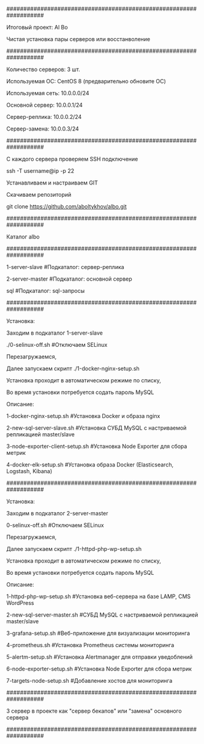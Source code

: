 ###################################################################

Итоговый проект: Al Bo

Чистая установка пары серверов или восстанволение 

###################################################################

Количество серверов: 3 шт.

Используемая ОС: CentOS 8 (предварительно обновите ОС) 

Используемая сеть: 10.0.0.0/24

Основной сервер: 10.0.0.1/24

Сервер-реплика: 10.0.0.2/24

Сервер-замена: 10.0.0.3/24

###################################################################

С каждого сервера проверяем SSH подключение

ssh -T username@ip -p 22

Устанавливаем и настраиваем GIT

Скачиваем репозиторий

git clone https://github.com/aboltykhov/albo.git

###################################################################

Каталог albo

###################################################################

1-server-slave				#Подкаталог: сервер-реплика

2-server-master				#Подкаталог: основной сервер

sql					      		#Подкаталог: sql-запросы 

###################################################################

Установка:

Заходим в подкаталог 1-server-slave

./0-selinux-off.sh				#Отключаем SELinux

Перезагружаемся,

Далее запускаем скрипт ./1-docker-nginx-setup.sh

Установка проходит в автоматическом режиме по списку,

Во время установки потребуется содать пароль MySQL 

Описание:

1-docker-nginx-setup.sh		#Установка Docker и образа nginx

2-new-sql-server-slave.sh		#Установка СУБД MySQL c настриваемой репликацией master/slave

3-node-exporter-client-setup.sh	#Установка Node Exporter для сбора метрик

4-docker-elk-setup.sh			#Установка образа Docker (Elasticsearch, Logstash, Kibana)

###################################################################

Установка:

Заходим в подкаталог 2-server-master

0-selinux-off.sh				#Отключаем SELinux

Перезагружаемся,

Далее запускаем скрипт ./1-httpd-php-wp-setup.sh

Установка проходит в автоматическом режиме по списку,

Во время установки потребуется содать пароль MySQL 

Описание:

1-httpd-php-wp-setup.sh		#Установка веб-сервера на базе LAMP, CMS WordPress

2-new-sql-server-master.sh	#СУБД MySQL c настриваемой репликацией master/slave

3-grafana-setup.sh			#Веб-приложение для визуализации мониторинга

4-prometheus.sh				#Установка Prometheus системы мониторинга 

5-alertm-setup.sh			#Установка Alertmanager для отправки уведоблений

6-node-exporter-setup.sh		#Установка Node Exporter для сбора метрик

7-targets-node-setup.sh		#Добавление хостов для мониторинга

###################################################################

3 сервер в проекте как "сервер бекапов" или "замена" основного сервера

###################################################################
